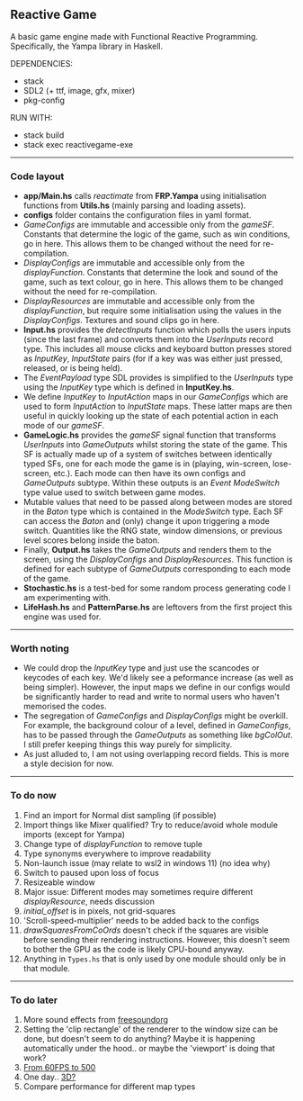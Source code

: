 ## Reactive Game

A basic game engine made with Functional Reactive Programming. Specifically, the Yampa library in Haskell.

DEPENDENCIES:
* stack
* SDL2 (+ ttf, image, gfx, mixer)
* pkg-config

RUN WITH:
* stack build
* stack exec reactivegame-exe

---

### Code layout

* **app/Main.hs** calls *reactimate* from **FRP.Yampa** using initialisation functions from **Utils.hs** (mainly parsing and loading assets).
* **configs** folder contains the configuration files in yaml format. 
* *GameConfigs* are immutable and accessible only from the *gameSF*. Constants that determine the logic of the game, such as win conditions, go in here. This allows them to be changed without the need for re-compilation.
* *DisplayConfigs* are immutable and accessible only from the *displayFunction*. Constants that determine the look and sound of the game, such as text colour, go in here. This allows them to be changed without the need for re-compilation.
* *DisplayResources* are immutable and accessible only from the *displayFunction*, but require some initialisation using the values in the *DisplayConfigs*. Textures and sound clips go in here.
* **Input.hs** provides the *detectInputs* function which polls the users inputs (since the last frame) and converts them into the *UserInputs* record type. This includes all mouse clicks and keyboard button presses stored as *InputKey*, *InputState* pairs (for if a key was was either just pressed, released, or is being held).
* The *EventPayload* type SDL provides is simplified to the *UserInputs* type using the *InputKey* type which is defined in **InputKey.hs**.
* We define *InputKey* to *InputAction* maps in our *GameConfigs* which are used to form *InputAction* to *InputState* maps. These latter maps are then useful in quickly looking up the state of each potential action in each mode of our *gameSF*. 
* **GameLogic.hs** provides the *gameSF* signal function that transforms *UserInputs* into *GameOutputs* whilst storing the state of the game. This SF is actually made up of a system of switches between identically typed SFs, one for each mode the game is in (playing, win-screen, lose-screen, etc.). Each mode can then have its own configs and *GameOutputs* subtype. Within these outputs is an *Event ModeSwitch* type value used to switch between game modes.
* Mutable values that need to be passed along between modes are stored in the *Baton* type which is contained in the *ModeSwitch* type. Each SF can access the *Baton* and (only) change it upon triggering a mode switch. Quantities like the RNG state, window dimensions, or previous level scores belong inside the baton.
* Finally, **Output.hs** takes the *GameOutputs* and renders them to the screen, using the *DisplayConfigs* and *DisplayResources*. This function is defined for each subtype of *GameOutputs* corresponding to each mode of the game.
* **Stochastic.hs** is a test-bed for some random process generating code I am experimenting with.  
* **LifeHash.hs** and **PatternParse.hs** are leftovers from the first project this engine was used for.

---

### Worth noting

* We could drop the *InputKey* type and just use the scancodes or keycodes of each key. We'd likely see a peformance increase (as well as being simpler). However, the input maps we define in our configs would be significantly harder to read and write to normal users who haven't memorised the codes.
* The segregation of *GameConfigs* and *DisplayConfigs* might be overkill. For example, the background colour of a level, defined in *GameConfigs*, has to be passed through the *GameOutputs* as something like *bgColOut*. I still prefer keeping things this way purely for simplicity.
* As just alluded to, I am not using overlapping record fields. This is more a style decision for now.

---

### To do now

1. Find an import for Normal dist sampling (if possible)
1. Import things like Mixer qualified? Try to reduce/avoid whole module imports (except for Yampa)
1. Change type of *displayFunction* to remove tuple
1. Type synonyms everywhere to improve readability
1. Non-launch issue (may relate to wsl2 in windows 11) (no idea why)
1. Switch to paused upon loss of focus
1. Resizeable window
1. Major issue: Different modes may sometimes require different *displayResource*, needs discussion
1. *initial_offset* is in pixels, not grid-squares
1. 'Scroll-speed-multiplier' needs to be added back to the configs
1. *drawSquaresFromCoOrds* doesn't check if the squares are visible before sending their rendering instructions. However, this doesn't seem to bother the GPU as the code is likely CPU-bound anyway.
1. Anything in `Types.hs` that is only used by one module should only be in that module.

---

### To do later

1. More sound effects from [freesoundorg](https://freesound.org/)
1. Setting the 'clip rectangle' of the renderer to the window size can be done, but doesn't seem to do anything? Maybe it is happening automatically under the hood.. or maybe the 'viewport' is doing that work?
1. [From 60FPS to 500](http://keera.co.uk/blog/2014/10/15/from-60-fps-to-500/)
1. One day.. [3D?](https://hackage.haskell.org/package/HGamer3D)
1. Compare performance for different map types
